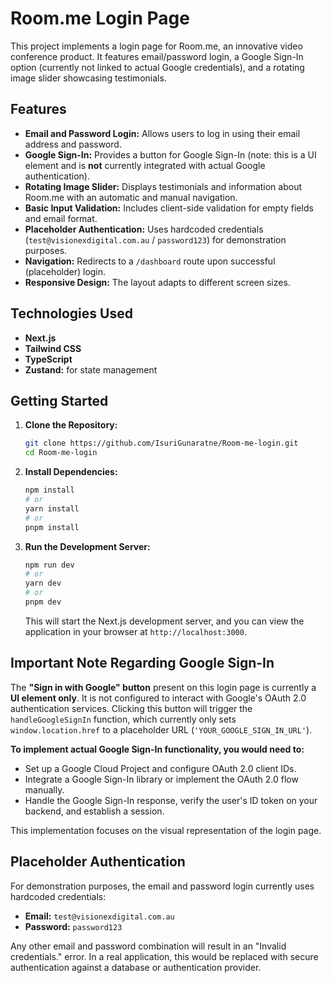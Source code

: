 # Room.me Login Page

This project implements a login page for Room.me, an innovative video conference product. It features email/password login, a Google Sign-In option (currently not linked to actual Google credentials), and a rotating image slider showcasing testimonials.

## Features

* **Email and Password Login:** Allows users to log in using their email address and password.
* **Google Sign-In:** Provides a button for Google Sign-In (note: this is a UI element and is **not** currently integrated with actual Google authentication).
* **Rotating Image Slider:** Displays testimonials and information about Room.me with an automatic and manual navigation.
* **Basic Input Validation:** Includes client-side validation for empty fields and email format.
* **Placeholder Authentication:** Uses hardcoded credentials (`test@visionexdigital.com.au` / `password123`) for demonstration purposes.
* **Navigation:** Redirects to a `/dashboard` route upon successful (placeholder) login.
* **Responsive Design:** The layout adapts to different screen sizes.

## Technologies Used

* **Next.js** 
* **Tailwind CSS**
* **TypeScript** 
* **Zustand:** for state management


## Getting Started

1.  **Clone the Repository:**

    ```bash
    git clone https://github.com/IsuriGunaratne/Room-me-login.git
    cd Room-me-login
    ```

2.  **Install Dependencies:**

    ```bash
    npm install
    # or
    yarn install
    # or
    pnpm install
    ```

3.  **Run the Development Server:**

    ```bash
    npm run dev
    # or
    yarn dev
    # or
    pnpm dev
    ```

    This will start the Next.js development server, and you can view the application in your browser at `http://localhost:3000`.

## Important Note Regarding Google Sign-In

The **"Sign in with Google" button** present on this login page is currently a **UI element only**. It is not configured to interact with Google's OAuth 2.0 authentication services. Clicking this button will trigger the `handleGoogleSignIn` function, which currently only sets `window.location.href` to a placeholder URL (`'YOUR_GOOGLE_SIGN_IN_URL'`).

**To implement actual Google Sign-In functionality, you would need to:**

* Set up a Google Cloud Project and configure OAuth 2.0 client IDs.
* Integrate a Google Sign-In library or implement the OAuth 2.0 flow manually.
* Handle the Google Sign-In response, verify the user's ID token on your backend, and establish a session.

This implementation focuses on the visual representation of the login page.

## Placeholder Authentication

For demonstration purposes, the email and password login currently uses hardcoded credentials:

* **Email:** `test@visionexdigital.com.au`
* **Password:** `password123`

Any other email and password combination will result in an "Invalid credentials." error. In a real application, this would be replaced with secure authentication against a database or authentication provider.

